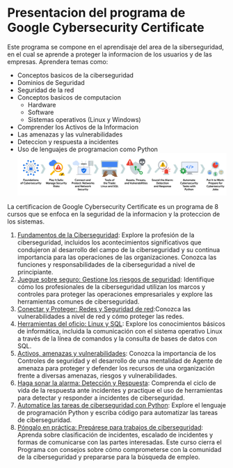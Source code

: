 # Presentacion del programa de Google Cybersecurity Certificate

Este programa se compone en el aprendisaje del area de la siberseguridad, en el cual se aprende a proteger la informacion de los usuarios y de las empresas. Aprendera temas como:

- Conceptos basicos de la ciberseguridad
- Dominios de Seguridad
- Seguridad de la red
- Conceptos basicos de computacion
  - Hardware
  - Software
  - Sistemas operativos (Linux y Windows)
- Comprender los Activos de la Informacion
- Las amenazas y las vulnerabilidades
- Deteccion y respuesta a incidentes
- Uso de lenguajes de programacion como Python
![img.png](assets/img.png)

La certificacion de Google Cybersecurity Certificate es un programa de 8 cursos que se enfoca en la seguridad de la informacion y la proteccion de los sistemas.

1. [Fundamentos de la Ciberseguridad](https://www.coursera.org/learn/foundations-of-cybersecurity/home/week/1): Explore la profesión de la ciberseguridad, incluidos los acontecimientos significativos que condujeron al desarrollo del campo de la ciberseguridad y su continua importancia para las operaciones de las organizaciones. Conozca las funciones y responsabilidades de la ciberseguridad a nivel de principiante.
2. [Juegue sobre seguro: Gestione los riesgos de seguridad](https://www.coursera.org/learn/manage-security-risks/home/week/1): Identifique cómo los profesionales de la ciberseguridad utilizan los marcos y controles para proteger las operaciones empresariales y explore las herramientas comunes de ciberseguridad.
3. [Conectar y Proteger: Redes y Seguridad de red](https://www.coursera.org/learn/networks-and-network-security/home/week/1):Conozca las vulnerabilidades a nivel de red y cómo proteger las redes.
4. [Herramientas del oficio: Linux y SQL](https://www.coursera.org/learn/linux-and-sql/home/week/1): Explore los conocimientos básicos de informática, incluida la comunicación con el sistema operativo Linux a través de la línea de comandos y la consulta de bases de datos con SQL.
5. [Activos, amenazas y vulnerabilidades](https://www.coursera.org/learn/assets-threats-and-vulnerabilities/home/week/1): Conozca la importancia de los Controles de seguridad y el desarrollo de una mentalidad de Agente de amenaza para proteger y defender los recursos de una organización frente a diversas amenazas, riesgos y vulnerabilidades.
6. [Haga sonar la alarma: Detección y Respuesta](https://www.coursera.org/learn/detection-and-response/home/week/1): Comprenda el ciclo de vida de la respuesta ante incidentes y practique el uso de herramientas para detectar y responder a incidentes de ciberseguridad.
7. [Automatice las tareas de ciberseguridad con Python](https://www.coursera.org/learn/automate-cybersecurity-tasks-with-python/home/week/1): Explore el lenguaje de programación Python y escriba código para automatizar las tareas de ciberseguridad.
8. [Póngalo en práctica: Prepárese para trabajos de ciberseguridad](https://www.coursera.org/learn/prepare-for-cybersecurity-jobs/home/week/1): Aprenda sobre clasificación de incidentes, escalado de incidentes y formas de comunicarse con las partes interesadas. Este curso cierra el Programa con consejos sobre cómo comprometerse con la comunidad de la ciberseguridad y prepararse para la búsqueda de empleo.